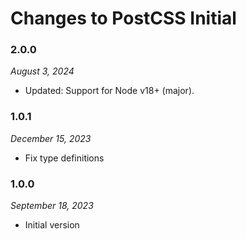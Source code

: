 # Changes to PostCSS Initial

### 2.0.0

_August 3, 2024_

- Updated: Support for Node v18+ (major).

### 1.0.1

_December 15, 2023_

- Fix type definitions

### 1.0.0

_September 18, 2023_

- Initial version
